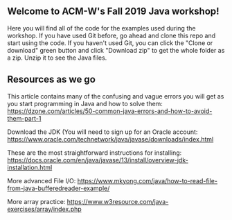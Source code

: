 ## Welcome to ACM-W's Fall 2019 Java workshop! ##
Here you will find all of the code for the examples used during the workshop. If you have used Git before, go ahead and clone this repo and start using the code. If you haven't used Git, you can click the "Clone or download" green button and click "Download zip" to get the whole folder as a zip. Unzip it to see the Java files.

## Resources as we go ##
This article contains many of the confusing and vague errors you will get as you start programming in Java and how to solve them: https://dzone.com/articles/50-common-java-errors-and-how-to-avoid-them-part-1

Download the JDK (You will need to sign up for an Oracle account: https://www.oracle.com/technetwork/java/javase/downloads/index.html

These are the most straightforward instructions for installing: https://docs.oracle.com/en/java/javase/13/install/overview-jdk-installation.html

More advanced File I/O: https://www.mkyong.com/java/how-to-read-file-from-java-bufferedreader-example/

More array practice: https://www.w3resource.com/java-exercises/array/index.php
